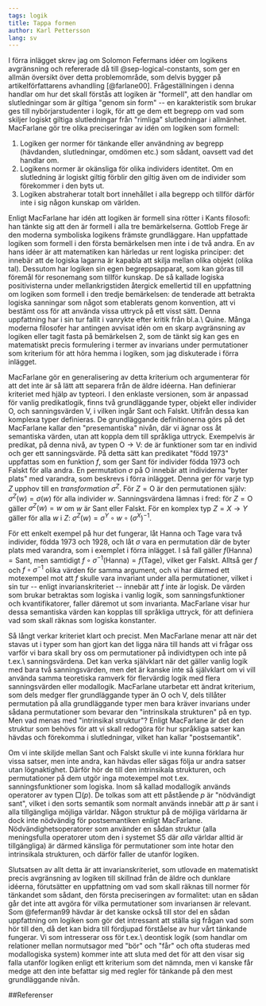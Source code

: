 ```yaml
---
tags: logik
title: Tappa formen
author: Karl Pettersson
lang: sv
---
```


I förra inlägget skrev jag om Solomon Fefermans idéer om logikens avgränsning
och refererade då till @sep-logical-constants, som ger en allmän översikt över
detta problemområde, som delvis bygger på artikelförfattarens avhandling
[@farlane00]. Frågeställningen i denna handlar om hur det skall förstås att
logiken är "formell", att den handlar om slutledningar som är giltiga "genom
sin form" -- en karakteristik som brukar ges till nybörjarstudenter i logik,
för att ge dem ett begrepp om vad som skiljer logiskt giltiga slutledningar
från "rimliga" slutledningar i allmänhet. MacFarlane gör tre olika
preciseringar av idén om logiken som formell:

1. Logiken ger normer för tänkande eller användning av begrepp (hävdanden,
   slutledningar, omdömen etc.) som sådant,
   oavsett vad det handlar om.
2. Logikens normer är okänsliga för olika individers identitet. Om en slutledning
   är logiskt giltig förblir den giltig även om de individer som förekommer i
   den byts ut.
3. Logiken abstraherar totalt bort innehållet i alla begrepp och tillför
   därför inte i sig någon kunskap om världen.

Enligt MacFarlane har idén att logiken är formell sina rötter i Kants filosofi: 
han tänkte sig att den är formell i alla tre bemärkelserna. Gottlob Frege är
den moderna symboliska logikens främste grundläggare. Han uppfattade logiken
som formell i den första bemärkelsen men inte i de två andra. En av hans idéer är
att matematiken kan härledas ur rent logiska principer: det innebär att de
logiska lagarna är kapabla att skilja mellan olika objekt (olika tal). Dessutom
har logiken sin egen begreppsapparat, som kan göras till föremål för resonemang
som tillför kunskap. De så kallade logiska positivisterna under
mellankrigstiden återgick emellertid till en uppfattning om logiken som formell
i den tredje bemärkelsen: de tenderade att betrakta logiska sanningar som något
som etablerats genom konvention, att vi bestämt oss för att använda vissa
uttryck på ett visst sätt. Denna uppfattning har i sin tur fallit i vanrykte
efter kritik från bl.a.\ Quine. Många moderna filosofer har antingen avvisat idén
om en skarp avgränsning av logiken eller tagit fasta på bemärkelsen 2, som de
tänkt sig kan ges en matematiskt precis formulering i termer av
invarians under permutationer som kriterium för att höra hemma i logiken,
som jag diskuterade i förra inlägget.

MacFarlane gör en generalisering av detta kriterium och argumenterar för att
det inte är så lätt att separera från de äldre idéerna. Han definierar
kriteriet med hjälp av typteori. I den enklaste versionen, som är anpassad för
vanlig predikatlogik, finns två grundläggande typer, objekt eller individer
$\mathrm{O}$, och sanningsvärden $\mathrm{V}$, i vilken ingår $\text{Sant}$ och
$\text{Falskt}$. Utifrån dessa kan komplexa typer definieras. De grundläggande
definitionerna görs på det MacFarlane kallar den "presemantiska" nivån, där vi
ägnar oss åt semantiska värden, utan att koppla dem till språkliga uttryck.
Exempelvis är predikat, på denna nivå, av typen
$\mathrm{O}\rightarrow\mathrm{V}$: de är funktioner som tar en individ och ger
ett sanningsvärde. På detta sätt kan predikatet "född 1973" uppfattas som en
funktion $f$, som ger $\text{Sant}$ för individer födda 1973 och
$\text{Falskt}$ för alla andra. En permutation $\sigma$ på $\mathrm{O}$ innebär
att individerna "byter plats" med varandra, som beskrevs i förra inlägget.
Denna ger för varje typ $Z$ upphov till en *transformation* $\sigma^Z$. För
$Z=\mathrm{O}$ är den permutationen själv: $\sigma^Z(w)=\sigma(w)$ för alla
individer $w$. Sanningsvärdena lämnas i fred: för $Z=\mathrm{O}$ gäller
$\sigma^Z(w)=w$ om $w$ är $\text{Sant}$ eller $\text{Falskt}$. För en komplex
typ $Z=X\rightarrow Y$ gäller för alla $w$ i $Z$: $\sigma^Z(w)=\sigma^Y\circ
w\circ(\sigma^X)^{-1}$.

För ett enkelt exempel på hur det fungerar, låt Hanna och Tage vara två
individer, födda 1973 och 1928, och låt $\sigma$ vara en permutation där de
byter plats med varandra, som i exemplet i förra inlägget. I så fall gäller
$f(\text{Hanna})=\text{Sant}$, men samtidigt
$f\circ\sigma^{-1}(\text{Hanna})=f(\text{Tage})$, vilket ger $\text{Falskt}$.
Alltså ger $f$ och $f\circ\sigma^{-1}$ olika värden för samma argument, och vi
har därmed ett motexempel mot att $f$ skulle vara invariant under alla
permutationer, vilket i sin tur -- enligt invarianskriteriet -- innebär att $f$
inte är logisk. De värden som brukar betraktas som logiska i vanlig logik, som
sanningsfunktioner och kvantifikatorer, faller däremot ut som invarianta.
MacFarlane visar hur dessa semantiska värden kan kopplas till språkliga
uttryck, för att definiera vad som skall räknas som logiska konstanter.

Så långt verkar kriteriet klart och precist. Men MacFarlane menar att när det
stavas ut i typer som han gjort kan det ligga nära till hands att vi frågar oss
varför vi bara skall bry oss om permutationer på individtypen och inte på
t.ex.\ sanningsvärdena. Det kan verka självklart när det gäller vanlig logik
med bara två sanningsvärden, men det är kanske inte så självklart om vi vill
använda samma teoretiska ramverk för flervärdig logik med flera sanningsvärden
eller modallogik. MacFarlane utarbetar ett ändrat kriterium, som dels medger
fler grundläggande typer än $\mathrm{O}$ och $\mathrm{V}$, dels tillåter
permutation på alla grundläggande typer men bara kräver invarians under sådana
permutationer som bevarar den "intrinsikala strukturen" på en typ. Men vad
menas med "intrinsikal struktur"? Enligt MacFarlane är det den struktur som
behövs för att vi skall redogöra för hur språkliga satser kan hävdas och förekomma i
slutledningar, vilket han kallar "postsemantik".

Om vi inte skiljde mellan $\text{Sant}$ och $\text{Falskt}$ skulle vi inte
kunna förklara hur vissa satser, men inte andra, kan hävdas eller sägas följa
ur andra satser utan lögnaktighet. Därför hör de till den intrinsikala
strukturen, och permutationer på dem utgör inga motexempel mot t.ex.\
sanningsfunktioner som logiska. Inom så kallad modallogik används operatorer av
typen $\Box(p)$. De tolkas som att ett påstående $p$ är "nödvändigt sant",
vilket i den sorts semantik som normalt används innebär att $p$ är sant i alla
tillgängliga möjliga världar. Någon struktur på de möjliga världarna är dock
inte nödvändig för postsemantiken enligt MacFarlane. Nödvändighetsoperatorer
som använder en sådan struktur (alla meningsfulla operatorer utom den i
systemet S5 där *alla* världar alltid är tillgängliga) är därmed känsliga för
permutationer som inte hotar den intrinsikala strukturen, och därför faller de
utanför logiken.

Slutsatsen av allt detta är att invarianskriteriet, som utlovade en matematiskt
precis avgränsning av logiken till skillnad från de äldre och dunklare idéerna,
förutsätter en uppfattning om vad som skall räknas till normer för tänkandet
som sådant, den första preciseringen av formalitet: utan en sådan går det inte
att avgöra för vilka permutationer som invariansen är relevant. Som @feferman99
hävdar är det kanske också till stor del en sådan uppfattning om logiken som
gör det intressant att ställa sig frågan vad som hör till den, då det kan bidra
till fördjupad förståelse av hur vårt tänkande fungerar. Vi som intresserar oss
för t.ex.\ deontisk logik (som handlar om relationer mellan normutsagor med
"bör" och "får" och ofta studeras med modallogiska system) kommer inte att
sluta med det för att den visar sig falla utanför logiken enligt ett kriterium
som det nämnda, men vi kanske får medge att den inte befattar sig med regler
för tänkande på den mest grundläggande nivån.

##Referenser
